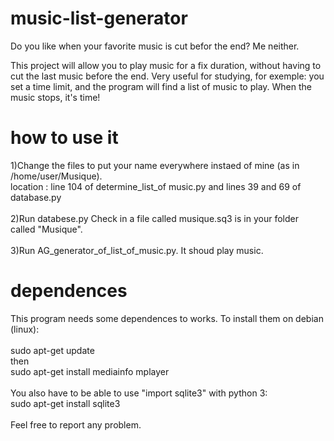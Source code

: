 # music-list-generator

   Do you like when your favorite music is cut befor the end? Me neither.

   This project will allow you to play music for a fix duration, without having to cut the last music before the end. Very useful for studying, for exemple: you set a time limit, and the program will find a list of music to play. When the music stops, it's time!

# how to use it
1)Change the files to put your name everywhere instaed of mine (as in /home/user/Musique).\
location : line 104 of determine_list_of music.py and lines 39 and 69 of database.py\
\
2)Run databese.py Check in a file called musique.sq3 is in your folder called "Musique".\
\
3)Run AG_generator_of_list_of_music.py. It shoud play music.

# dependences
   This program needs some dependences to works. To install them on debian (linux):\
\
sudo apt-get update\
then\
sudo apt-get install mediainfo mplayer\
\
You also have to be able to use "import sqlite3" with python 3:\
sudo apt-get install sqlite3\
\
Feel free to report any problem.
